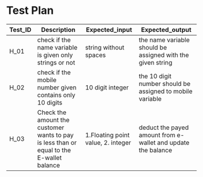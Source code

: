 #  Test Plan

|Test_ID|Description|Expected_input|Expected_output|
|-------|-----------|--------------|---------------|
|H_01|check if the name variable is given only strings or not|string without spaces|the name variable should be assigned with the given string|
|H_02|check if the mobile number given contains only 10 digits|10 digit integer|the 10 digit number should be assigned to mobile variable|
|H_03|Check the amount the customer wants to pay is less than or equal to the E-wallet balance|1.Floating point value, 2. integer|deduct the payed amount from e-wallet and update the balance|
